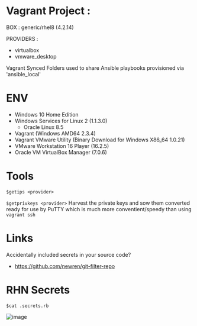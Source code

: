 # Vagrant Project : 

BOX : generic/rhel8 (4.2.14)

PROVIDERS : 
* virtualbox
* vmware_desktop

Vagrant Synced Folders used to share Ansible playbooks provisioned via 'ansible_local'

# ENV
* Windows 10 Home Edition 
* Windows Services for Linux 2 (1.1.3.0)
  * Oracle Linux 8.5
* Vagrant (Windows AMD64 2.3.4)
* Vagrant VMware Utility (Binary Download for Windows X86_64 1.0.21)
* VMware Workstation 16 Player (16.2.5)
* Oracle VM VirtualBox Manager (7.0.6)

# Tools
``$getips <provider>``
  
``$getprivkeys <provider>``
Harvest the private keys and sow them converted ready for use by PuTTY which is much more conventient/speedy than using ``vagrant ssh``

# Links
Accidentally included secrets in your source code? 
* https://github.com/newren/git-filter-repo

# RHN Secrets
``$cat .secrets.rb``

![image](https://user-images.githubusercontent.com/14337141/226586884-51f173bd-2807-4c40-8d96-d1181dc58b91.png)
